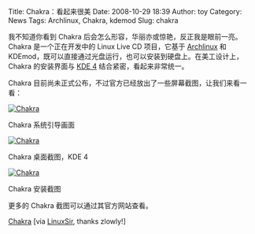 Title: Chakra：看起来很美
Date: 2008-10-29 18:39
Author: toy
Category: News
Tags: Archlinux, Chakra, kdemod
Slug: chakra

我不知道你看到 Chakra
后会怎么形容，华丽亦或惊艳，反正我是眼前一亮。Chakra 是一个正在开发中的
Linux Live CD 项目，它基于
[Archlinux](http://linuxtoy.org/tag/archlinux) 和
KDEmod，既可以直接通过光盘运行，也可以安装到硬盘上。在美工设计上，Chakra
的安装界面与 [KDE 4](http://linuxtoy.org/tag/kde4)
结合紧密，看起来非常统一。

Chakra
目前尚未正式公布，不过官方已经放出了一些屏幕截图，让我们来看一看：

[![Chakra](http://i.linuxtoy.org/i/2008/10/chakra01_thumb.png)](http://i.linuxtoy.org/i/2008/10/chakra01.png)

Chakra 系统引导画面

[![Chakra](http://i.linuxtoy.org/i/2008/10/chakra03_thumb.png)](http://i.linuxtoy.org/i/2008/10/chakra03.png)

Chakra 桌面截图，KDE 4

[![Chakra](http://i.linuxtoy.org/i/2008/10/chakra12_thumb.png)](http://i.linuxtoy.org/i/2008/10/chakra12.png)

Chakra 安装截图

更多的 Chakra 截图可以通过其官方网站查看。

[Chakra](http://www.chakra-project.org) [via
[LinuxSir](http://www.linuxsir.org/bbs/thread337324.html), thanks
zlowly!]
